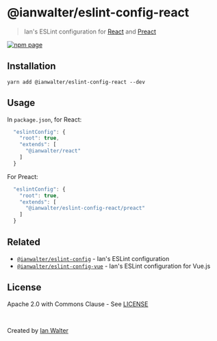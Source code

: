 # @ianwalter/eslint-config-react
> Ian's ESLint configuration for [React][reactUrl] and [Preact][preactUrl]

[![npm page][npmImage]][npmUrl]

## Installation

```console
yarn add @ianwalter/eslint-config-react --dev
```

## Usage

In `package.json`, for React:

```js
  "eslintConfig": {
    "root": true,
    "extends": [
      "@ianwalter/react"
    ]
  }
```

For Preact:

```js
  "eslintConfig": {
    "root": true,
    "extends": [
      "@ianwalter/eslint-config-react/preact"
    ]
  }
```

## Related

* [`@ianwalter/eslint-config`][configUrl] - Ian's ESLint configuration
* [`@ianwalter/eslint-config-vue`][vueUrl] - Ian's ESLint configuration for
  Vue.js

## License

Apache 2.0 with Commons Clause - See [LICENSE][licenseUrl]

&nbsp;

Created by [Ian Walter](https://ianwalter.dev)

[eslintUrl]: https://eslint.org/
[reactUrl]: https://reactjs.org/
[preactUrl]: https://preactjs.com/
[npmImage]: https://img.shields.io/npm/v/@ianwalter/eslint-config-react.svg
[npmUrl]: https://www.npmjs.com/package/@ianwalter/eslint-config-react
[configUrl]: https://github.com/ianwalter/eslint-config
[vueUrl]: https://github.com/ianwalter/eslint-config-vue
[licenseUrl]: https://github.com/ianwalter/eslint-config-react/blob/master/LICENSE
